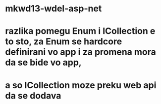 # mkwd13-wdel-asp-net

# razlika pomegu Enum i ICollection<T> e to sto, za Enum se hardcore definirani vo app i za promena mora da se bide vo app,
# a so ICollection<T> moze preku web api da se dodava

# 
